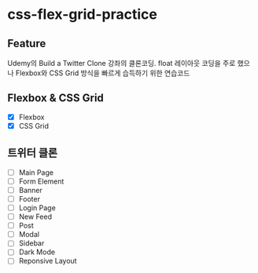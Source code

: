 # css-flex-grid-practice

## Feature
Udemy의 Build a Twitter Clone 강좌의 클론코딩.
float 레이아웃 코딩을 주로 했으나 Flexbox와 CSS Grid 방식을 빠르게 습득하기 위한 연습코드

## Flexbox &amp; CSS Grid
- [x] Flexbox
- [x] CSS Grid

## 트위터 클론
- [ ] Main Page
- [ ] Form Element
- [ ] Banner
- [ ] Footer
- [ ] Login Page
- [ ] New Feed
- [ ] Post
- [ ] Modal
- [ ] Sidebar
- [ ] Dark Mode
- [ ] Reponsive Layout
